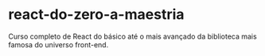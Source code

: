 # react-do-zero-a-maestria
 
Curso completo de React do básico até o mais avançado da biblioteca mais famosa do universo front-end.